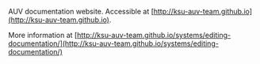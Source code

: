 AUV documentation website. Accessible at [http://ksu-auv-team.github.io](http://ksu-auv-team.github.io).

More information at [http://ksu-auv-team.github.io/systems/editing-documentation/](http://ksu-auv-team.github.io/systems/editing-documentation/)
